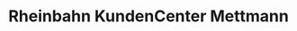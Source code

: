 ---
title: "Rheinbahn KundenCenter Mettmann"
url: /mettmann/rheinbahn-kundencenter-mettmann/
shop: Tickets
---